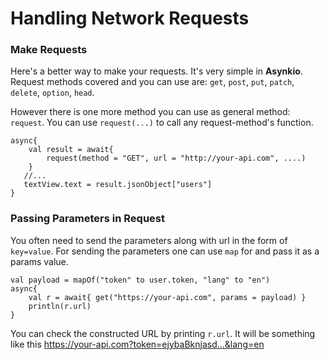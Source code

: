 
Handling Network Requests
=========================

### Make Requests
Here's a better way to make your requests. It's very simple in **Asynkio**.
Request methods covered and you can use are: `get`, `post`, `put`, `patch`, `delete`, `option`, `head`.

[](_media/network_request.kt ':include :type=code kotlin')

However there is one more method you can use as general method: `request`.
You can use `request(...)` to call any request-method's function.

    async{
        val result = await{
            request(method = "GET", url = "http://your-api.com", ....)
        }
       //...
       textView.text = result.jsonObject["users"]
    }


### Passing Parameters in Request
You often need to send the parameters along with url in the form  of `key=value`.
For sending the parameters one can use `map` for and pass it as a params value.

    val payload = mapOf("token" to user.token, "lang" to "en")
    async{
        val r = await{ get("https://your-api.com", params = payload) }
        println(r.url)
    }

You can check the constructed URL by printing `r.url`. It will be something like this
https://your-api.com?token=ejybaBknjasd...&lang=en